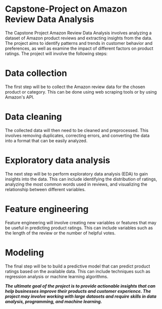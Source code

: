 # Capstone-Project on  Amazon Review Data Analysis

The Capstone Project Amazon Review Data Analysis involves analyzing a dataset of Amazon product reviews and extracting insights from the data. The project aims to identify patterns and trends in customer behavior and preferences, as well as examine the impact of different factors on product ratings.
The project will involve the following steps:

# Data collection
The first step will be to collect the Amazon review data for the chosen product or category. This can be done using web scraping tools or by using Amazon's API.

# Data cleaning
The collected data will then need to be cleaned and preprocessed. This involves removing duplicates, correcting errors, and converting the data into a format that can be easily analyzed.

# Exploratory data analysis
The next step will be to perform exploratory data analysis (EDA) to gain insights into the data. This can include identifying the distribution of ratings, analyzing the most common words used in reviews, and visualizing the relationship between different variables.

# Feature engineering
Feature engineering will involve creating new variables or features that may be useful in predicting product ratings. This can include variables such as the length of the review or the number of helpful votes.

# Modeling
The final step will be to build a predictive model that can predict product ratings based on the available data. This can include techniques such as regression analysis or machine learning algorithms.

***The ultimate goal of the project is to provide actionable insights that can help businesses improve their products and customer experience. The project may involve working with large datasets and require skills in data analysis, programming, and machine learning.***

